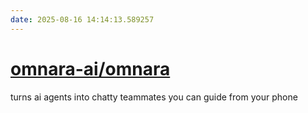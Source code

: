 ```yaml
---
date: 2025-08-16 14:14:13.589257
---
```


# [omnara-ai/omnara](https://github.com/omnara-ai/omnara)

turns ai agents into chatty teammates you can guide from your phone